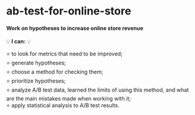 # ab-test-for-online-store
#### **Work on hypotheses to increase online store revenue**

💡 **I can:** 💡  

⭐ to look for metrics that need to be improved;  
⭐ generate hypotheses;  
⭐ choose a method for checking them;  
⭐ prioritize hypotheses;  
⭐ analyze A/B test data, learned the limits of using this method, and what are the main mistakes made when working with it;  
⭐ apply statistical analysis to A/B test results.  
